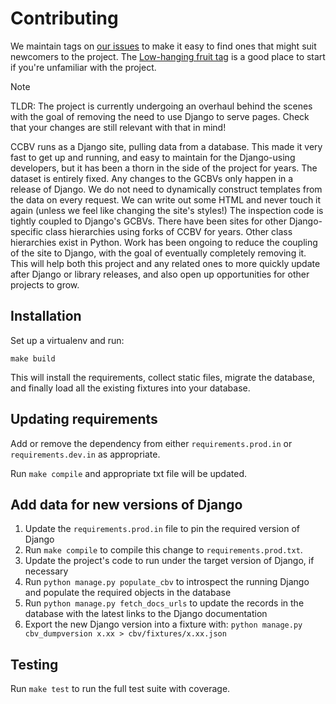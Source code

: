 # Contributing
We maintain tags on [our issues](https://github.com/classy-python/ccbv/issues/) to make it easy to find ones that might suit newcomers to the project.
The [Low-hanging fruit tag](https://github.com/classy-python/ccbv/issues?q=is%3Aissue%20state%3Aopen%20label%3A%22Low-hanging%20fruit%22) is a good place to start if you're unfamiliar with the project.

> [!NOTE]
> TLDR: The project is currently undergoing an overhaul behind the scenes with the goal of removing the need to use Django to serve pages.
> Check that your changes are still relevant with that in mind!
>
> CCBV runs as a Django site, pulling data from a database.
> This made it very fast to get up and running, and easy to maintain for the Django-using developers, but it has been a thorn in the side of the project for years.
> The dataset is entirely fixed.
> Any changes to the GCBVs only happen in a release of Django.
> We do not need to dynamically construct templates from the data on every request.
> We can write out some HTML and never touch it again (unless we feel like changing the site's styles!)
> The inspection code is tightly coupled to Django's GCBVs.
> There have been sites for other Django-specific class hierarchies using forks of CCBV for years.
> Other class hierarchies exist in Python.
> Work has been ongoing to reduce the coupling of the site to Django, with the goal of eventually completely removing it.
> This will help both this project and any related ones to more quickly update after Django or library releases, and also open up opportunities for other projects to grow.

## Installation
Set up a virtualenv and run:

    make build

This will install the requirements, collect static files, migrate the database, and finally load all the existing fixtures into your database.

## Updating requirements
Add or remove the dependency from either `requirements.prod.in` or `requirements.dev.in` as appropriate.

Run `make compile` and appropriate txt file will be updated.

## Add data for new versions of Django
1. Update the `requirements.prod.in` file to pin the required version of Django
2. Run `make compile` to compile this change to `requirements.prod.txt`.
4. Update the project's code to run under the target version of Django, if necessary
5. Run `python manage.py populate_cbv` to introspect the running Django and populate the required objects in the database
6. Run `python manage.py fetch_docs_urls` to update the records in the database with the latest links to the Django documentation
7. Export the new Django version into a fixture with: `python manage.py cbv_dumpversion x.xx > cbv/fixtures/x.xx.json`

## Testing
Run `make test` to run the full test suite with coverage.

